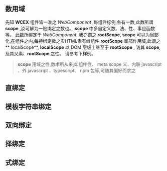 <!--DESC: {icon:{name:"explore"},id:3} -->



## 数用域
先知 **WCEX** 组件皆一准之 _WebComponent_ ,每组件标例,各有一数,此数所谓 **scope** ,汝可解为一贴绑定之数也。
**scope** 中多自定义数、法、性、事应函数等。 此数所绑定于 _WebComponent_, 我亦谓之 **rootScope**, **scope** 可以为局部化,在组件之内,每持绑定数之实HTML素有继组件 **rootScope** 局部作用域,此谓之** localScope**, **localScope** 以 DOM 层级上继至于 **rootScope** , 访其 **scope**, 及其父素、**rootScope** 之性。 请参考下样例。

> **scope** 用域之性,数术所从来,如组件性、 meta scope 义、内联 javascript 、外 javascript 、typescript、 npm 包等,可随其偏好而求之

<div><wcex-doc.com-playground files="['ext/app1/index.html','ext/app1/app.html','ext/app1/data.js']"></wcex-doc.com-playground></div>


## 直绑定

## 模板字符串绑定

## 双向绑定

## 择绑定

## 式绑定


